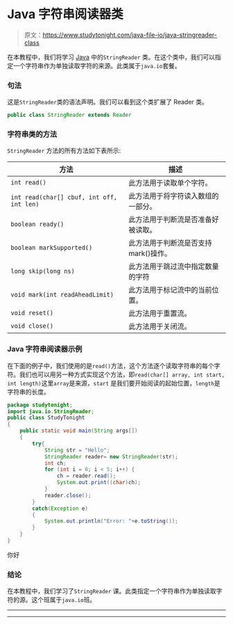 # Java 字符串阅读器类

> 原文：<https://www.studytonight.com/java-file-io/java-stringreader-class>

在本教程中，我们将学习 [Java](https://www.studytonight.com/java/) 中的`StringReader` 类。在这个类中，我们可以指定一个字符串作为单独读取字符的来源。此类属于`java.io`套餐。

### 句法

这是`StringReader`类的语法声明。我们可以看到这个类扩展了 Reader 类。

```java
public class StringReader extends Reader 
```

### 字符串类的方法

`StringReader` 方法的所有方法如下表所示:

| 方法 | 描述 |
| --- | --- |
| `int read()` | 此方法用于读取单个字符。 |
| `int read(char[] cbuf, int off, int len)` | 此方法用于将字符读入数组的一部分。 |
| `boolean ready()` | 此方法用于判断流是否准备好被读取。 |
| `boolean markSupported()` | 此方法用于判断流是否支持 mark()操作。 |
| `long skip(long ns)` | 此方法用于跳过流中指定数量的字符 |
| `void mark(int readAheadLimit)` | 此方法用于标记流中的当前位置。 |
| `void reset()` | 此方法用于重置流。 |
| `void close()` | 此方法用于关闭流。 |

### Java 字符串阅读器示例

在下面的例子中，我们使用的是`read()`方法，这个方法逐个读取字符串的每个字符。我们也可以用另一种方式实现这个方法，即`read(char[] array, int start, int length)`这里`array`是来源，`start` 是我们要开始阅读的起始位置，`length`是字符串的长度。

```java
package studytonight;
import java.io.StringReader;
public class StudyTonight 
{
	public static void main(String args[])
	{
		try{
			String str = "Hello"; 
			StringReader reader= new StringReader(str); 
			int ch; 
			for (int i = 0; i < 5; i++) { 
				ch = reader.read(); 
				System.out.print((char)ch);
			} 
			reader.close(); 
		}
		catch(Exception e)
		{
			System.out.println("Error: "+e.toString());
		}
	}
} 
```

你好

### 结论

在本教程中，我们学习了`StringReader` 课。此类指定一个字符串作为单独读取字符的源。这个班属于`java.io`班。

* * *

* * *